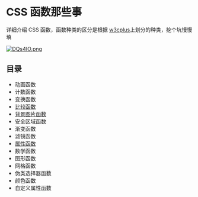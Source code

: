 # CSS 函数那些事
详细介绍 CSS 函数，函数种类的区分是根据 [w3cplus](https://www.w3cplus.com/css/css-functions-guide.html "w3cplus")上划分的种类，挖个坑慢慢填

[![DQs4IO.png](https://s3.ax1x.com/2020/11/20/DQs4IO.png)](https://imgchr.com/i/DQs4IO)

## 目录

- 动画函数
- 计数函数
- 变换函数
- [比较函数](./比较函数/index.md)
- [背景图片函数](./背景图片函数/index.md)
- 安全区域函数
- 渐变函数
- 滤镜函数
- [属性函数](./属性函数/index.md)
- 数学函数
- 图形函数
- 网格函数
- 伪类选择器函数
- 颜色函数
- 自定义属性函数